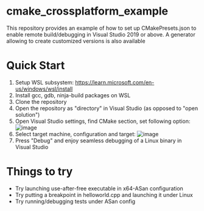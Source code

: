 # cmake_crossplatform_example

This repository provides an example of how to set up CMakePresets.json to enable remote build/debugging in Visual Studio 2019 or above. A generator allowing to create customized versions is also available

# Quick Start

1. Setup WSL subsystem: https://learn.microsoft.com/en-us/windows/wsl/install
1. Install gcc, gdb, ninja-build packages on WSL
1. Clone the repository
1. Open the repository as "directory" in Visual Studio (as opposed to "open solution")
1. Open Visual Studio settings, find CMake section, set following option:
![image](https://user-images.githubusercontent.com/2542609/193409789-5077a5aa-0859-4d2d-bb7f-abc5a71b0d5c.png)
1. Select target machine, configuration and target: ![image](https://user-images.githubusercontent.com/2542609/193409920-70778cdd-ead4-4b0b-9924-e3d83a74800b.png)
1. Press "Debug" and enjoy seamless debugging of a Linux binary in Visual Studio

# Things to try

* Try launching use-after-free executable in x64-ASan configuration
* Try putting a breakpoint in helloworld.cpp and launching it under Linux
* Try running/debugging tests under ASan config
